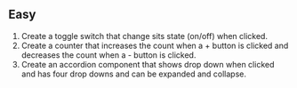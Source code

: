 ## Easy
1. Create a toggle switch that change sits state (on/off) when clicked. 
2. Create a counter that increases the count when a + button is clicked and decreases the count when a - button is clicked. 
3. Create an accordion component that shows drop down when clicked and has four drop downs and can be expanded and collapse.  
